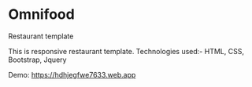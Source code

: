 # Omnifood
Restaurant template

This is responsive restaurant template.
Technologies used:- HTML, CSS, Bootstrap, Jquery

Demo:  https://hdhjegfwe7633.web.app

